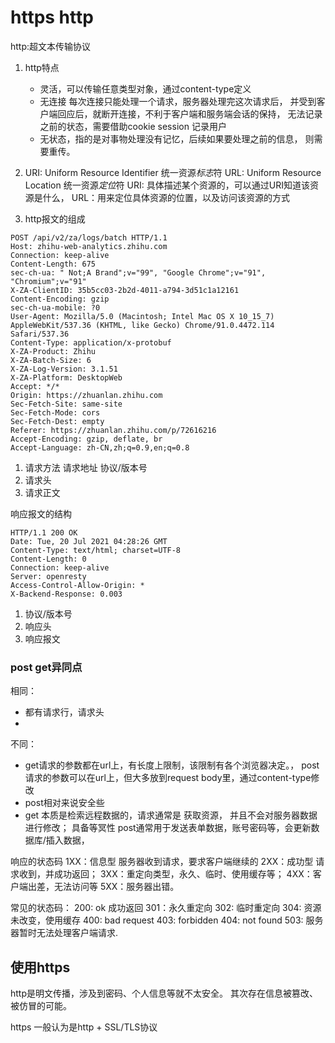 # https http
http:超文本传输协议
1. http特点
    - 灵活，可以传输任意类型对象，通过content-type定义
    - 无连接 每次连接只能处理一个请求，服务器处理完这次请求后，
      并受到客户端回应后，就断开连接，不利于客户端和服务端会话的保持，
      无法记录之前的状态，需要借助cookie session 记录用户
    - 无状态，指的是对事物处理没有记忆，后续如果要处理之前的信息，
      则需要重传。
      
2. URI: Uniform Resource Identifier 统一资源*标志*符
   URL: Uniform Resource Location 统一资源*定位*符
   URI: 具体描述某个资源的，可以通过URI知道该资源是什么，
   URL：用来定位具体资源的位置，以及访问该资源的方式 
   
3. http报文的组成
```http request
POST /api/v2/za/logs/batch HTTP/1.1
Host: zhihu-web-analytics.zhihu.com
Connection: keep-alive
Content-Length: 675
sec-ch-ua: " Not;A Brand";v="99", "Google Chrome";v="91", "Chromium";v="91"
X-ZA-ClientID: 35b5cc03-2b2d-4011-a794-3d51c1a12161
Content-Encoding: gzip
sec-ch-ua-mobile: ?0
User-Agent: Mozilla/5.0 (Macintosh; Intel Mac OS X 10_15_7) AppleWebKit/537.36 (KHTML, like Gecko) Chrome/91.0.4472.114 Safari/537.36
Content-Type: application/x-protobuf
X-ZA-Product: Zhihu
X-ZA-Batch-Size: 6
X-ZA-Log-Version: 3.1.51
X-ZA-Platform: DesktopWeb
Accept: */*
Origin: https://zhuanlan.zhihu.com
Sec-Fetch-Site: same-site
Sec-Fetch-Mode: cors
Sec-Fetch-Dest: empty
Referer: https://zhuanlan.zhihu.com/p/72616216
Accept-Encoding: gzip, deflate, br
Accept-Language: zh-CN,zh;q=0.9,en;q=0.8
```
1. 请求方法 请求地址 协议/版本号
2. 请求头
3. 请求正文

响应报文的结构
```http request
HTTP/1.1 200 OK
Date: Tue, 20 Jul 2021 04:28:26 GMT
Content-Type: text/html; charset=UTF-8
Content-Length: 0
Connection: keep-alive
Server: openresty
Access-Control-Allow-Origin: *
X-Backend-Response: 0.003
```
1. 协议/版本号
2. 响应头
3. 响应报文

### post get异同点
相同：
 - 都有请求行，请求头
 - 
不同：
 - get请求的参数都在url上，有长度上限制，该限制有各个浏览器决定。，
   post请求的参数可以在url上，但大多放到request body里，通过content-type修改
 - post相对来说安全些
 - get 本质是检索远程数据的，请求通常是 获取资源，
   并且不会对服务器数据进行修改； 具备等冥性
    post通常用于发送表单数据，账号密码等，会更新数据库/插入数据，
   
响应的状态码
1XX：信息型 服务器收到请求，要求客户端继续的
2XX：成功型 请求收到，并成功返回；
3XX：重定向类型，永久、临时、使用缓存等；
4XX：客户端出差，无法访问等
5XX：服务器出错。

常见的状态码：
200: ok 成功返回
301：永久重定向
302: 临时重定向
304: 资源未改变，使用缓存
400: bad request
403: forbidden
404: not found
503: 服务器暂时无法处理客户端请求.

## 使用https
http是明文传播，涉及到密码、个人信息等就不太安全。
其次存在信息被篡改、被仿冒的可能。

https 一般认为是http + SSL/TLS协议
